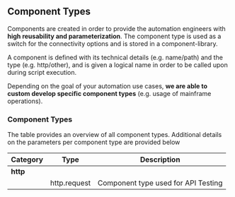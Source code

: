 ## Component Types
Components are created in order to provide the automation engineers with **high reusability and parameterization**. The component type is used as a switch for the connectivity options and is stored in a component-library.

A component is defined with its technical details (e.g. name/path) and the type (e.g. http/other), and is given a logical name in order to be called upon during script execution.

Depending on the goal of your automation use cases, **we are able to custom develop specific component types** (e.g. usage of mainframe operations).

### Component Types
The table provides an overview of all component types. Additional details on the parameters per component type are provided below

|Category|Type|Description|
|--------|----|-----------|
|**http**|
|    |http.request|Component type used for API Testing|


